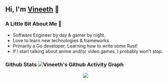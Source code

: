 ## Hi, I'm [Vineeth][website] 👋

### A Little Bit About Me 📎
- Software Engineer by day & gamer by night.
- Love to learn new technologies & frameworks.
- Primarily a Go developer; Learning how to write some Rust!
- If I start talking about anime and/or video games, I probably won't stop.

### Github Stats ![Vineeth's Github Activity Graph](https://activity-graph.herokuapp.com/graph?username=vilakshminar&theme=xcode)
<p align = "center">
<!--START_SECTION:waka-->
<!--END_SECTION:waka-->
<img src = "https://github-readme-streak-stats.herokuapp.com?user=vilakshminar&theme=dark&hide_border=true">
</p>

[website]: https://www.linkedin.com/in/vinitlaks/
